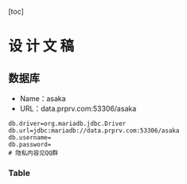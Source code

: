[toc]

# 设 计 文 稿

## 数据库

- Name：asaka
- URL：data.prprv.com:53306/asaka

```properties
db.driver=org.mariadb.jdbc.Driver
db.url=jdbc:mariadb://data.prprv.com:53306/asaka
db.username=
db.password=
# 隐私内容见QQ群
```

### Table